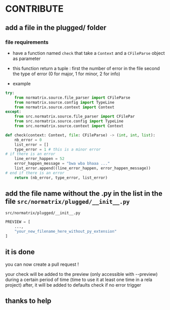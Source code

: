 # CONTRIBUTE

## add a file in the plugged/ folder

### file requirements
-   have a function named `check` that take a `Context` and a `CFileParse` object
as parameter

-   this function return a tuple :
first the number of error in the file
second the type of error (0 for major, 1 for minor, 2 for info)

-   example
```py
try:
    from normatrix.source.file_parser import CFileParse
    from normatrix.source.config import TypeLine
    from normatrix.source.context import Context
except:
    from src.normatrix.source.file_parser import CFilePar
    from src.normatrix.source.config import TypeLine
    from src.normatrix.source.context import Context

def check(context: Context, file: CFileParse) -> (int, int, list):
    nb_error = 0
    list_error = []
    type_error = 1 # this is a minor error
# if there is an error
    line_error_happen = 52
    error_happen_message = "bwa wba bhaaa ..."
    list_error.append((line_error_happen, error_happen_message))
# end if there is an error
    return (nb_error, type_error, list_error)
```

## add the file name without the .py in the list in the file `src/normatrix/plugged/__init__.py`
`src/normatrix/plugged/__init__.py`
```py
PREVIEW = [
    ...,
    "your_new_filename_here_without_py_extension"
]
```

## it is done
you can now create a pull request !

your check will be added to the preview (only accessible with --preview)
during a certain period of time (time to use it at least one time in a rela project)
after, it will be added to defaults check if no error trigger

## thanks to help
